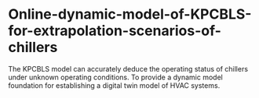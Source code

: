 # Online-dynamic-model-of-KPCBLS-for-extrapolation-scenarios-of-chillers
The KPCBLS model can accurately deduce the operating status of chillers under unknown operating conditions. To provide a dynamic model foundation for establishing a digital twin model of HVAC systems.
